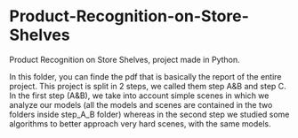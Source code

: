 # Product-Recognition-on-Store-Shelves
Product Recognition on Store Shelves, project made in Python.

In this folder, you can finde the pdf that is basically the report of the entire project. This project is split in 2 steps, we called them step A&B and step C. In the first step (A&B), we take into account simple scenes in which we analyze our models (all the models and scenes are contained in the two folders inside step_A_B folder) whereas in the second step we studied some algorithms to better approach very hard scenes, with the same models.
